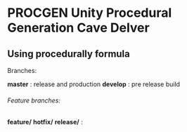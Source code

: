 # PROCGEN Unity Procedural Generation Cave Delver
## Using procedurally formula

Branches:

**master** : release and production
**develop** : pre release build

###### Feature branches:
**feature/**
**hotfix/**
**release/**
:
